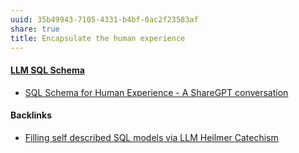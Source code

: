 ```yaml
---
uuid: 35b49943-7105-4331-b4bf-0ac2f23583af
share: true
title: Encapsulate the human experience
---
```

#### [LLM SQL Schema](../bbe5a0dd-bf4a-47e0-8a69-2c03bb31387c)

* [SQL Schema for Human Experience - A ShareGPT conversation](https://sharegpt.com/c/ot39tVB)

#### Backlinks

* [Filling self described SQL models via LLM Heilmer Catechism](/c1f5a29f-e664-480a-86c3-67efed75ff0b)